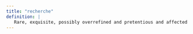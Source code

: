 ```yaml
---
title: "recherche"
definition: |
   Rare, exquisite, possibly overrefined and pretentious and affected
---
```

